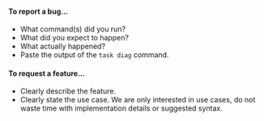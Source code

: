 #### To report a bug...

* What command(s) did you run?
* What did you expect to happen?
* What actually happened?
* Paste the output of the ```task diag``` command.

#### To request a feature...

* Clearly describe the feature.
* Clearly state the use case. We are only interested in use cases, do not waste time with implementation details or suggested syntax.
